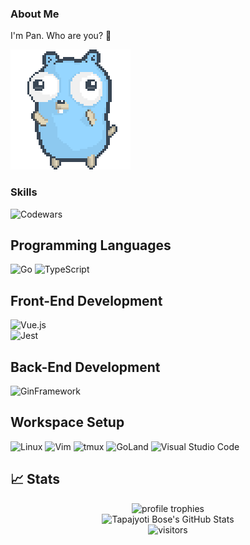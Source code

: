 ### About Me 
I'm Pan. Who are you? :raised_back_of_hand:

![Dancing Gopher](./dancing-gopher.gif)

### Skills
![Codewars](https://www.codewars.com/users/kidpeterpan/badges/large)

## Programming Languages
![Go](https://img.shields.io/badge/Go-00ADD8?style=for-the-badge&logo=Go&logoColor=white)
![TypeScript](https://img.shields.io/badge/TypeScript-3178C6?style=for-the-badge&logo=TypeScript&logoColor=white)

## Front-End Development
![Vue.js](https://img.shields.io/badge/Vue.js-4FC08D?style=for-the-badge&logo=Vue.js&logoColor=white)  
![Jest](https://img.shields.io/badge/Jest-8B0000?style=for-the-badge&logo=Jest&logoColor=white)  

## Back-End Development  
![GinFramework](https://img.shields.io/badge/GinFramework-00ADD8?style=for-the-badge&logo=Go&logoColor=white)

## Workspace Setup
![Linux](https://img.shields.io/badge/Linux-FCC624?style=for-the-badge&logo=Linux&logoColor=white)
![Vim](https://img.shields.io/badge/Vim-019733?style=for-the-badge&logo=Vim&logoColor=white)
![tmux](https://img.shields.io/badge/tmux-1BB91F?style=for-the-badge&logo=tmux&logoColor=white)
![GoLand](https://img.shields.io/badge/GoLand-000000?style=for-the-badge&logo=GoLand&logoColor=white)
![Visual Studio Code](https://img.shields.io/badge/VisualStudioCode-007ACC?style=for-the-badge&logo=Visual%20Studio%20Code&logoColor=white)

## 📈 Stats

<div align="center">
    <img src="https://github-profile-trophy.vercel.app/?username=kidpeterpan&row=1&column=6&margin-h=8&theme=darkhub&count_private=true&margin-w=15&no-frame=true" alt="profile trophies" />
    <br />
    <img src="https://github-readme-stats.vercel.app/api?username=kidpeterpan&show_icons=true&hide_border=true" alt="Tapajyoti Bose's GitHub Stats">
    <br />
    <img src="https://visitor-badge.laobi.icu/badge?page_id=kidpeterpan.kidpeterpan" alt="visitors">
</div>
  
<!--
**kidpeterpan/kidpeterpan** is a ✨ _special_ ✨ repository because its `README.md` (this file) appears on your GitHub profile.

Here are some ideas to get you started:

- 🔭 I’m currently working on ...
- 🌱 I’m currently learning ...
- 👯 I’m looking to collaborate on ...
- 🤔 I’m looking for help with ...
- 💬 Ask me about ...
- 📫 How to reach me: ...
- 😄 Pronouns: ...
- ⚡ Fun fact: ...

Badge: https://simpleicons.org/
-->
